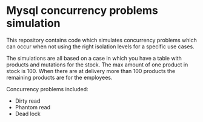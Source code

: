 # Mysql concurrency problems simulation
This repository contains code which simulates concurrency problems which can occur when not using the right isolation levels for a specific use cases.

The simulations are all based on a case in which you have a table with products and mutations for the stock. The max amount of one product in stock is 100.
When there are at delivery more than 100 products the remaining products are for the employees.

Concurrency problems included:
* Dirty read
* Phantom read
* Dead lock
